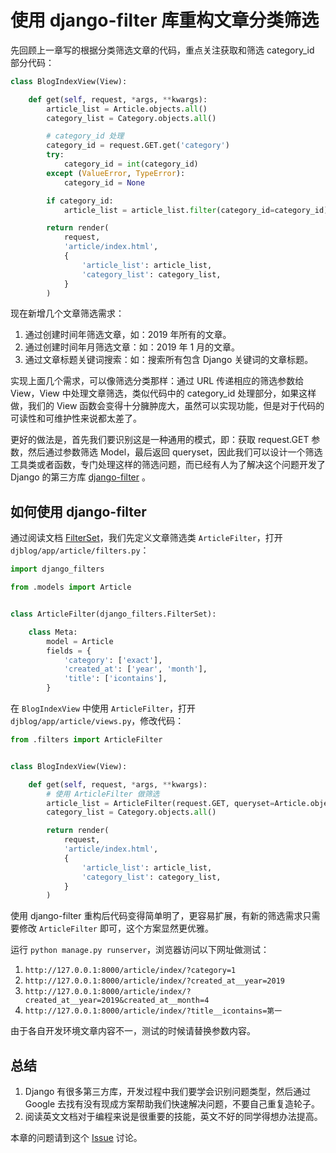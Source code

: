 # 使用 django-filter 库重构文章分类筛选

先回顾上一章写的根据分类筛选文章的代码，重点关注获取和筛选 category_id 部分代码：
```python
class BlogIndexView(View):

    def get(self, request, *args, **kwargs):
        article_list = Article.objects.all()
        category_list = Category.objects.all()

        # category_id 处理
        category_id = request.GET.get('category')
        try:
            category_id = int(category_id)
        except (ValueError, TypeError):
            category_id = None

        if category_id:
            article_list = article_list.filter(category_id=category_id)

        return render(
            request,
            'article/index.html',
            {
                'article_list': article_list,
                'category_list': category_list,
            }
        )
```
现在新增几个文章筛选需求：

1. 通过创建时间年筛选文章，如：2019 年所有的文章。
2. 通过创建时间年月筛选文章：如：2019 年 1 月的文章。
3. 通过文章标题关键词搜索：如：搜索所有包含 Django 关键词的文章标题。

实现上面几个需求，可以像筛选分类那样：通过 URL 传递相应的筛选参数给 View，View 中处理文章筛选，类似代码中的 category_id 处理部分，如果这样做，我们的 View 函数会变得十分臃肿庞大，虽然可以实现功能，但是对于代码的可读性和可维护性来说都太差了。

更好的做法是，首先我们要识别这是一种通用的模式，即：获取 request.GET 参数，然后通过参数筛选 Model，最后返回 queryset，因此我们可以设计一个筛选工具类或者函数，专门处理这样的筛选问题，而已经有人为了解决这个问题开发了 Django 的第三方库 [django-filter](https://django-filter.readthedocs.io/en/latest/guide/usage.html) 。

## 如何使用 django-filter
通过阅读文档 [FilterSet](https://django-filter.readthedocs.io/en/latest/ref/filterset.html)，我们先定义文章筛选类 `ArticleFilter`，打开 `djblog/app/article/filters.py`：
```python
import django_filters

from .models import Article


class ArticleFilter(django_filters.FilterSet):

    class Meta:
        model = Article
        fields = {
            'category': ['exact'],
            'created_at': ['year', 'month'],
            'title': ['icontains'],
        }
```

在 `BlogIndexView` 中使用 `ArticleFilter`，打开 `djblog/app/article/views.py`，修改代码：
```python
from .filters import ArticleFilter


class BlogIndexView(View):

    def get(self, request, *args, **kwargs):
        # 使用 ArticleFilter 做筛选
        article_list = ArticleFilter(request.GET, queryset=Article.objects.all()).qs
        category_list = Category.objects.all()

        return render(
            request,
            'article/index.html',
            {
                'article_list': article_list,
                'category_list': category_list,
            }
        )
```

使用 django-filter 重构后代码变得简单明了，更容易扩展，有新的筛选需求只需要修改 `ArticleFilter` 即可，这个方案显然更优雅。

运行 `python manage.py runserver`，浏览器访问以下网址做测试：

1. `http://127.0.0.1:8000/article/index/?category=1`
2. `http://127.0.0.1:8000/article/index/?created_at__year=2019`
3. `http://127.0.0.1:8000/article/index/?created_at__year=2019&created_at__month=4`
4. `http://127.0.0.1:8000/article/index/?title__icontains=第一`

由于各自开发环境文章内容不一，测试的时候请替换参数内容。

## 总结
1. Django 有很多第三方库，开发过程中我们要学会识别问题类型，然后通过 Google 去找有没有现成方案帮助我们快速解决问题，不要自己重复造轮子。
2. 阅读英文文档对于编程来说是很重要的技能，英文不好的同学得想办法提高。

本章的问题请到这个 [Issue](#) 讨论。
